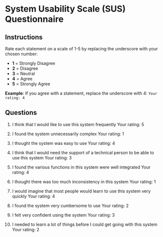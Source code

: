 # System Usability Scale (SUS) Questionnaire

## Instructions

Rate each statement on a scale of 1-5 by replacing the underscore with your chosen number:
- **1** = Strongly Disagree
- **2** = Disagree  
- **3** = Neutral
- **4** = Agree
- **5** = Strongly Agree

**Example**: If you agree with a statement, replace the underscore with 4:
`Your rating: 4`

## Questions

1. I think that I would like to use this system frequently
   Your rating: 5

2. I found the system unnecessarily complex
   Your rating: 1

3. I thought the system was easy to use
   Your rating: 4

4. I think that I would need the support of a technical person to be able to use this system
   Your rating: 3

5. I found the various functions in this system were well integrated
   Your rating: 4

6. I thought there was too much inconsistency in this system
   Your rating: 1

7. I would imagine that most people would learn to use this system very quickly
   Your rating: 4

8. I found the system very cumbersome to use
   Your rating: 2

9. I felt very confident using the system
   Your rating: 3

10. I needed to learn a lot of things before I could get going with this system
    Your rating: 2